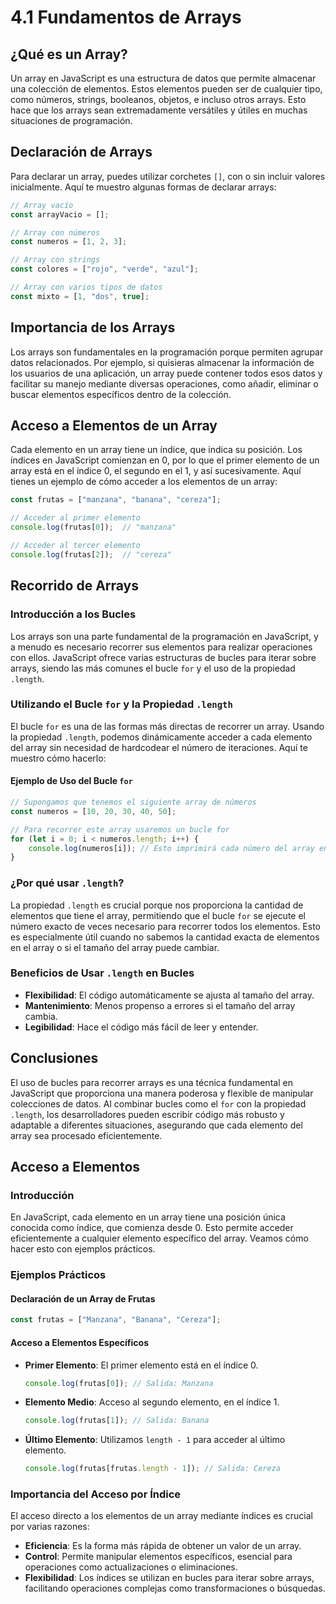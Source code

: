 # 4.1 Fundamentos de Arrays

## ¿Qué es un Array?

Un array en JavaScript es una estructura de datos que permite almacenar una colección de elementos. Estos elementos pueden ser de cualquier tipo, como números, strings, booleanos, objetos, e incluso otros arrays. Esto hace que los arrays sean extremadamente versátiles y útiles en muchas situaciones de programación.

## Declaración de Arrays

Para declarar un array, puedes utilizar corchetes `[]`, con o sin incluir valores inicialmente. Aquí te muestro algunas formas de declarar arrays:

```javascript
// Array vacío
const arrayVacio = [];

// Array con números
const numeros = [1, 2, 3];

// Array con strings
const colores = ["rojo", "verde", "azul"];

// Array con varios tipos de datos
const mixto = [1, "dos", true];
```

## Importancia de los Arrays

Los arrays son fundamentales en la programación porque permiten agrupar datos relacionados. Por ejemplo, si quisieras almacenar la información de los usuarios de una aplicación, un array puede contener todos esos datos y facilitar su manejo mediante diversas operaciones, como añadir, eliminar o buscar elementos específicos dentro de la colección.

## Acceso a Elementos de un Array

Cada elemento en un array tiene un índice, que indica su posición. Los índices en JavaScript comienzan en 0, por lo que el primer elemento de un array está en el índice 0, el segundo en el 1, y así sucesivamente. Aquí tienes un ejemplo de cómo acceder a los elementos de un array:

```javascript
const frutas = ["manzana", "banana", "cereza"];

// Acceder al primer elemento
console.log(frutas[0]);  // "manzana"

// Acceder al tercer elemento
console.log(frutas[2]);  // "cereza"
```

## Recorrido de Arrays

### Introducción a los Bucles

Los arrays son una parte fundamental de la programación en JavaScript, y a menudo es necesario recorrer sus elementos para realizar operaciones con ellos. JavaScript ofrece varias estructuras de bucles para iterar sobre arrays, siendo las más comunes el bucle `for` y el uso de la propiedad `.length`.

### Utilizando el Bucle `for` y la Propiedad `.length`

El bucle `for` es una de las formas más directas de recorrer un array. Usando la propiedad `.length`, podemos dinámicamente acceder a cada elemento del array sin necesidad de hardcodear el número de iteraciones. Aquí te muestro cómo hacerlo:

#### Ejemplo de Uso del Bucle `for`

```javascript
// Supongamos que tenemos el siguiente array de números
const numeros = [10, 20, 30, 40, 50];

// Para recorrer este array usaremos un bucle for
for (let i = 0; i < numeros.length; i++) {
    console.log(numeros[i]); // Esto imprimirá cada número del array en la consola
}
```

### ¿Por qué usar `.length`?

La propiedad `.length` es crucial porque nos proporciona la cantidad de elementos que tiene el array, permitiendo que el bucle `for` se ejecute el número exacto de veces necesario para recorrer todos los elementos. Esto es especialmente útil cuando no sabemos la cantidad exacta de elementos en el array o si el tamaño del array puede cambiar.

### Beneficios de Usar `.length` en Bucles

- **Flexibilidad**: El código automáticamente se ajusta al tamaño del array.
- **Mantenimiento**: Menos propenso a errores si el tamaño del array cambia.
- **Legibilidad**: Hace el código más fácil de leer y entender.

## Conclusiones

El uso de bucles para recorrer arrays es una técnica fundamental en JavaScript que proporciona una manera poderosa y flexible de manipular colecciones de datos. Al combinar bucles como el `for` con la propiedad `.length`, los desarrolladores pueden escribir código más robusto y adaptable a diferentes situaciones, asegurando que cada elemento del array sea procesado eficientemente.

## Acceso a Elementos

### Introducción

En JavaScript, cada elemento en un array tiene una posición única conocida como índice, que comienza desde 0. Esto permite acceder eficientemente a cualquier elemento específico del array. Veamos cómo hacer esto con ejemplos prácticos.

### Ejemplos Prácticos

#### Declaración de un Array de Frutas

```javascript
const frutas = ["Manzana", "Banana", "Cereza"];
```

#### Acceso a Elementos Específicos

- **Primer Elemento**: El primer elemento está en el índice 0.
  ```javascript
  console.log(frutas[0]); // Salida: Manzana
  ```

- **Elemento Medio**: Acceso al segundo elemento, en el índice 1.
  ```javascript
  console.log(frutas[1]); // Salida: Banana
  ```

- **Último Elemento**: Utilizamos `length - 1` para acceder al último elemento.
  ```javascript
  console.log(frutas[frutas.length - 1]); // Salida: Cereza
  ```

### Importancia del Acceso por Índice

El acceso directo a los elementos de un array mediante índices es crucial por varias razones:

- **Eficiencia**: Es la forma más rápida de obtener un valor de un array.
- **Control**: Permite manipular elementos específicos, esencial para operaciones como actualizaciones o eliminaciones.
- **Flexibilidad**: Los índices se utilizan en bucles para iterar sobre arrays, facilitando operaciones complejas como transformaciones o búsquedas.